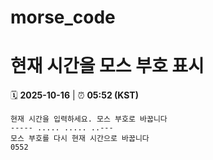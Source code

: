 # morse_code
# 현재 시간을 모스 부호 표시
<!-- MORSE_TIME_START -->
🗓️ **2025-10-16** | ⏰ **05:52 (KST)**

```
현재 시간을 입력하세요. 모스 부호로 바꿉니다
----- ..... ..... ..---
모스 부호를 다시 현재 시간으로 바꿉니다
0552
```
<!-- MORSE_TIME_END -->
